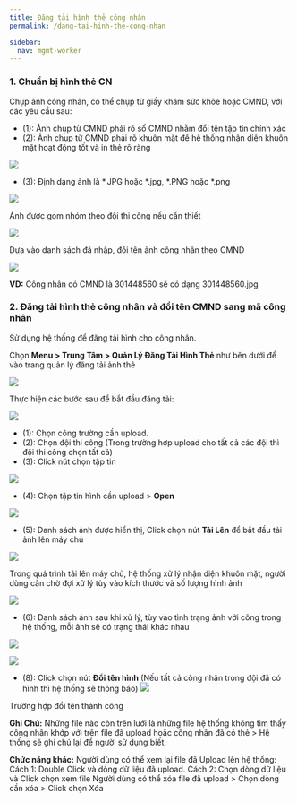 ```yaml
---
title: Đăng tải hình thẻ công nhân
permalink: /dang-tai-hinh-the-cong-nhan

sidebar:
  nav: mgmt-worker
---
```


### **1. Chuẩn bị hình thẻ CN**

Chụp ảnh công nhân, có thể chụp từ giấy khám sức khỏe hoặc CMND, với các yêu cầu sau:
* (1): Ảnh chụp từ CMND phải rõ số CMND nhằm đổi tên tập tin chính xác
* (2): Ảnh chụp từ CMND phải rõ khuôn mặt để hệ thống nhận diện khuôn mặt hoạt động tốt và in thẻ rõ ràng

![](assets/Worker_Profile_Img/img_worker_raw.jpg)

* (3): Định dạng ảnh là *.JPG hoặc *.jpg, *.PNG hoặc *.png

![](assets/Worker_Profile_Img/list_worker_raw.png)

Ảnh được gom nhóm theo đội thi công nếu cần thiết
 
![](assets/Worker_Profile_Img/list_worker_group.png)

Dựa vào danh sách đã nhập, đổi tên ảnh công nhân theo CMND

![](assets/Worker_Profile_Img/list_worker_idcard.png)

**VD:** Công nhân có CMND là 301448560 sẽ có dạng 301448560.jpg

### **2. Đăng tải hình thẻ công nhân và đổi tên CMND sang mã công nhân**

Sử dụng hệ thống để đăng tải hình cho công nhân.

Chọn **Menu > Trung Tâm > Quản Lý Đăng Tải Hình Thẻ** như bên dưới để vào trang quản lý đăng tải ảnh thẻ

![](assets/Worker_Profile_Img/2019-06-28_9-44-47.jpg)


Thực hiện các bước sau để bắt đầu đăng tải:

![](assets/Worker_Profile_Img/2019-06-28_9-56-40.jpg)

* (1): Chọn công trường cần upload.
* (2): Chọn đội thi công (Trong trường hợp upload cho tất cả các đội thì đội thi công chọn tất cả)
* (3): Click nút chọn tập tin 

![](assets/Worker_Profile_Img/2019-06-28_10-07-03.jpg)

* (4): Chọn tập tin hình cần upload > **Open**

![](assets/Worker_Profile_Img/2019-06-28_10-09-58.jpg)

* (5): Danh sách ảnh được hiển thị, Click chọn nút **Tải Lên** để bắt đầu tải ảnh lên máy chủ

![](assets/Worker_Profile_Img/2019-06-28_10-13-56.jpg)

Trong quá trình tải lên máy chủ, hệ thống xử lý nhận diện khuôn mặt, người dùng cần chờ đợi xử lý tùy vào kích thước và số lượng hình ảnh

![](assets/Worker_Profile_Img/2019-06-28_10-13-56.jpg)

* (6): Danh sách ảnh sau khi xử lý, tùy vào tình trạng ảnh với công trong hệ thống, mỗi ảnh sẽ có trạng thái khác nhau

![](assets/Worker_Profile_Img/2019-06-28_10-39-11.jpg)

![](assets/Worker_Profile_Img/2019-06-28_10-29-11.jpg)

* (8): Click chọn nút **Đổi tên hình** (Nếu tất cả công nhân trong đội đã có hình thì hệ thống sẽ thông báo)
![](assets/Worker_Profile_Img/2019-06-28_10-31-25.jpg)

Trường hợp đổi tên thành công

**Ghi Chú:** Những file nào còn trên lưới là những file hệ thống không tìm thấy công nhân khớp với trên file đã upload hoăc công nhân đã có thẻ > Hệ thống sẽ ghi chú lại để người sử dụng biết.

**Chức năng khác:**
 	Người dùng có thể xem lại file đã Upload lên hệ thống:
Cách 1: Double Click và dòng dữ liệu đã upload.
Cách 2: Chọn dòng dữ liệu và Click chọn xem file
 	Người dùng có thể xóa file đã upload > Chọn dòng cần xóa > Click chọn Xóa
